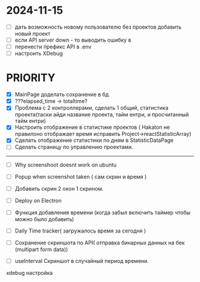 # 2024-11-15

* [ ] дать возможность новому пользователю без проектов добавить новый проект
* [ ] если API server down - то выводить ошибку в  
* [ ] перенести префикс API в .env
* [ ] настроить XDebug

# PRIORITY
- [x] MainPage доделать сохранение в бд
- [x] ???elapsed_time -> totaltime?
- [x] Проблема с 2 контроллерами, сделать 1 общий, статистика проекта(таски айди название проекта, тайм ентри, и просчитанный тайм ентри)
- [x] Настроить отображение в статистике проектов ( Hakaton не правилоно отображает время исправить Project->reactStatisticArray)
- [x] Сделать отображение статистики по дням в StatisticDataPage
- [ ] Сделать страницу по управлению проектами.
-----------------
- [ ] Why screenshoot doesnt work on ubuntu
- [ ] Popup when screenshot taken ( сам скрин и время )
- [ ] Добавить скрин 2 окон 1 скрином.
- [ ] Deploy on Electron
- [ ] Функция добавления времени  (когда забыл включить таймер чтобы можно  было добавить)
- [ ] Daily Time tracker( загружалось время за сегодня )
- [ ] Сохранение скриншота по API( отправка бинарных данных на бек (multipart form data))
- [ ] useInterval Скриншот в случайный период времени.


xdebug настройка